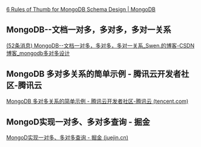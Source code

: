 
[6 Rules of Thumb for MongoDB Schema Design | MongoDB](https://www.mongodb.com/blog/post/6-rules-of-thumb-for-mongodb-schema-design)


## MongoDB--文档一对多，多对多，多对一关系
[(52条消息) MongoDB--文档一对多，多对多，多对一关系_Swen.的博客-CSDN博客_mongodb多对多设计](https://blog.csdn.net/PyNinja/article/details/98601365)

## MongoDB 多对多关系的简单示例 - 腾讯云开发者社区-腾讯云
[MongoDB 多对多关系的简单示例 - 腾讯云开发者社区-腾讯云 (tencent.com)](https://cloud.tencent.com/developer/article/1082252)

## MongoD实现一对多、多对多查询 - 掘金
[MongoD实现一对多、多对多查询 - 掘金 (juejin.cn)](https://juejin.cn/post/6844903520492060685)
